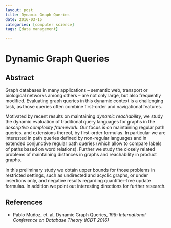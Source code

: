 ```yaml
---
layout: post
title: Dynamic Graph Queries 
date: 2016-03-15
categories: [computer science]
tags: [data management]

---
```


# Dynamic Graph Queries

## Abstract

Graph databases in many applications – semantic web, transport or biological networks among others – are not only large, but also frequently modified. Evaluating graph queries in this dynamic context is a challenging task, as those queries often combine first-order and navigational features.Motivated by recent results on maintaining *dynamic reachability*, we study the dynamic evaluation of traditional query languages for graphs in the *descriptive complexity framework*. Our focus is on maintaining regular path queries, and extensions thereof, by first-order formulas. In particular we are interested in path queries defined by non-regular languages and in extended conjunctive regular path queries (which allow to compare labels of paths based on word relations). Further we study the closely related problems of maintaining distances in graphs and reachability in product graphs.In this preliminary study we obtain upper bounds for those problems in restricted settings, such as undirected and acyclic graphs, or under insertions only, and negative results regarding quantifier-free update formulas. In addition we point out interesting directions for further research.
## References
* Pablo Muñoz, et. al, Dynamic Graph Queries, *19th International Conference on Database Theory (ICDT 2016)*